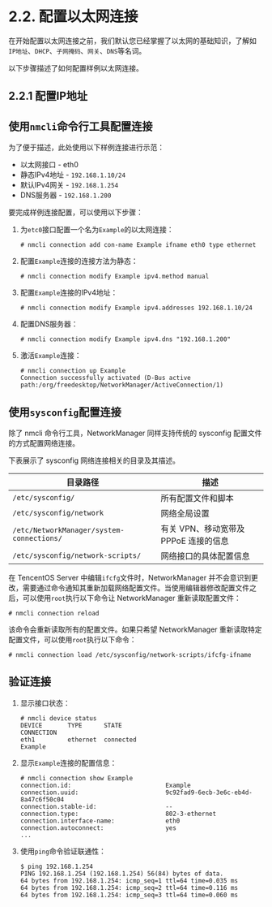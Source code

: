 # 2.2. 配置以太网连接

在开始配置以太网连接之前，我们默认您已经掌握了以太网的基础知识，了解如`IP地址`、`DHCP`、`子网掩码`、`网关`、`DNS`等名词。

以下步骤描述了如何配置样例以太网连接。

## 2.2.1 配置IP地址

## 使用`nmcli`命令行工具配置连接

为了便于描述，此处使用以下样例连接进行示范：

* 以太网接口 - eth0
* 静态IPv4地址 - `192.168.1.10/24`
* 默认IPv4网关 - `192.168.1.254`
* DNS服务器 - `192.168.1.200`

要完成样例连接配置，可以使用以下步骤：

1.  为`etc0`接口配置一个名为`Example`的以太网连接：

    ```
    # nmcli connection add con-name Example ifname eth0 type ethernet
    ```
2.  配置`Example`连接的连接方法为静态：

    ```
    # nmcli connection modify Example ipv4.method manual
    ```
3.  配置`Example`连接的IPv4地址：

    ```
    # nmcli connection modify Example ipv4.addresses 192.168.1.10/24
    ```
4.  配置DNS服务器：

    ```
    # nmcli connection modify Example ipv4.dns "192.168.1.200"
    ```
5.  激活`Example`连接：

    ```
    # nmcli connection up Example
    Connection successfully activated (D-Bus active path:/org/freedesktop/NetworkManager/ActiveConnection/1)
    ```

## 使用`sysconfig`配置连接

除了 nmcli 命令行工具，NetworkManager 同样支持传统的 sysconfig 配置文件的方式配置网络连接。

下表展示了 sysconfig 网络连接相关的目录及其描述。

| 目录路径                                      | 描述                       |
| ----------------------------------------- | ------------------------ |
| `/etc/sysconfig/`                         | 所有配置文件和脚本                |
| `/etc/sysconfig/network`                  | 网络全局设置                   |
| `/etc/NetworkManager/system-connections/` | 有关 VPN、移动宽带及 PPPoE 连接的信息 |
| `/etc/sysconfig/network-scripts/`         | 网络接口的具体配置信息              |

在 TencentOS Server 中编辑`ifcfg`文件时，NetworkManager 并不会意识到更改，需要通过命令通知其重新加载网络配置文件。当使用编辑器修改配置文件之后，可以使用`root`执行以下命令让 NetworkManager 重新读取配置文件：

```
# nmcli connection reload
```

该命令会重新读取所有的配置文件。如果只希望 NetworkManager 重新读取特定配置文件，可以使用`root`执行以下命令：

```
# nmcli connection load /etc/sysconfig/network-scripts/ifcfg-ifname
```

## 验证连接

1.  显示接口状态：

    ```
    # nmcli device status
    DEVICE       TYPE      STATE                                  CONNECTION  
    eth1         ethernet  connected                              Example
    ```
2.  显示`Example`连接的配置信息：

    ```
    # nmcli connection show Example
    connection.id:                          Example
    connection.uuid:                        9c92fad9-6ecb-3e6c-eb4d-8a47c6f50c04
    connection.stable-id:                   --
    connection.type:                        802-3-ethernet
    connection.interface-name:              eth0
    connection.autoconnect:                 yes
    ...
    ```
3.  使用`ping`命令验证联通性：

    ```
    $ ping 192.168.1.254
    PING 192.168.1.254 (192.168.1.254) 56(84) bytes of data.
    64 bytes from 192.168.1.254: icmp_seq=1 ttl=64 time=0.035 ms
    64 bytes from 192.168.1.254: icmp_seq=2 ttl=64 time=0.116 ms
    64 bytes from 192.168.1.254: icmp_seq=3 ttl=64 time=0.060 ms
    ```
